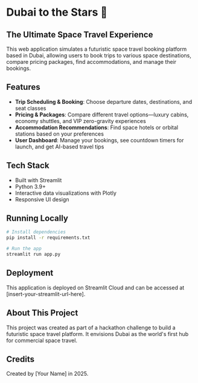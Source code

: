 # Dubai to the Stars 🚀

## The Ultimate Space Travel Experience

This web application simulates a futuristic space travel booking platform based in Dubai, allowing users to book trips to various space destinations, compare pricing packages, find accommodations, and manage their bookings.

## Features

- **Trip Scheduling & Booking**: Choose departure dates, destinations, and seat classes
- **Pricing & Packages**: Compare different travel options—luxury cabins, economy shuttles, and VIP zero-gravity experiences
- **Accommodation Recommendations**: Find space hotels or orbital stations based on your preferences
- **User Dashboard**: Manage your bookings, see countdown timers for launch, and get AI-based travel tips

## Tech Stack

- Built with Streamlit
- Python 3.9+
- Interactive data visualizations with Plotly
- Responsive UI design

## Running Locally

```bash
# Install dependencies
pip install -r requirements.txt

# Run the app
streamlit run app.py
```

## Deployment

This application is deployed on Streamlit Cloud and can be accessed at [insert-your-streamlit-url-here].

## About This Project

This project was created as part of a hackathon challenge to build a futuristic space travel platform. It envisions Dubai as the world's first hub for commercial space travel.

## Credits

Created by [Your Name] in 2025.